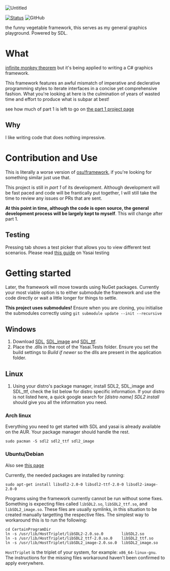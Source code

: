 ![Untitled](https://user-images.githubusercontent.com/28855597/133410381-8996ebf2-7a67-42fa-915f-e711a330dbb0.png)

[![Status](https://github.com/EpicTofuu/Yasai/actions/workflows/dotnet.yml/badge.svg)](https://github.com/EpicTofuu/Yasai/actions/workflows/dotnet.yml)
![GitHub](https://img.shields.io/github/license/epictofuu/yasai)

the funny vegetable framework, this serves as my general graphics playground. Powered by SDL.

# What
[infinite monkey theorem](https://en.wikipedia.org/wiki/Infinite_monkey_theorem) but it's being applied to writing a C# graphics framework. 

This framework features an awful mismatch of imperative and declerative programming styles to iterate interfaces in a concise yet comprehensive fashion. What you're looking at here is the culmination of years of wasted time and effort to produce what is subpar at best!

see how much of part 1 is left to go on [the part 1 project page](https://github.com/EpicTofuu/Yasai/projects/1) 

## Why
I like writing code that does nothing impressive.

# Contribution and Use
This is literally a worse version of [osu!framework](https://github.com/ppy/osu-framework), if you're looking for something similar just use that.

This project is still in *part 1* of its development. Although development will be fast paced and code will be frantically put together, I will still take the time to review any issues or PRs that are sent. 

**At this point in time, although the code is open source, the general development process will be largely kept to myself**. This will change after part 1.

## Testing 
Pressing tab shows a test picker that allows you to view different test scenarios. Please read [this guide](https://github.com/EpicTofuu/Yasai/wiki/Testing) on Yasai testing

# Getting started
Later, the framework will move towards using NuGet packages. Currently your most viable option is to either submodule the framework and use the code directly or wait a little longer for things to settle.

**This project uses submodules!** Ensure when you are cloning, you initialise the submodules correctly using 
`git submodule update --init --recursive`

## Windows
1. Download [SDL](https://www.libsdl.org/download-2.0.php), [SDL_image](https://www.libsdl.org/projects/SDL_image/) and [SDL_ttf](https://www.libsdl.org/projects/SDL_ttf/). 
2. Place the .dlls in the root of the Yasai.Tests folder. Ensure you set the build settings to *Build if newer* so the dlls are present in the application folder.

## Linux
1. Using your distro's package manager, install SDL2, SDL_image and SDL_ttf, check the list below for distro specific information. If your distro is not listed here, a quick google search for *[distro name] SDL2 install* should give you all the information you need. 

### Arch linux
Everything you need to get started with SDL and yasai is already available on the AUR. Your package manager should handle the rest. 
```
sudo pacman -S sdl2 sdl2_ttf sdl2_image
```

### Ubuntu/Debian
Also see [this page](https://lazyfoo.net/tutorials/SDL/01_hello_SDL/linux/index.php)

Currently, the needed packages are installed by running:
```
sudo apt-get install libsdl2-2.0-0 libsdl2-ttf-2.0-0 libsdl2-image-2.0-0
```
Programs using the framework currently cannot be run without some fixes.
Something is expecting files called `libSDL2.so`, `libSDL2_ttf.so`, and `libSDL2_image.so`.
These files are usually symlinks, in this situation to be created manually targetting the respective files.
The simplest way to workaround this is to run the following:
```
cd CertainProgramDir
ln -s /usr/lib/HostTriplet/libSDL2-2.0.so.0        libSDL2.so
ln -s /usr/lib/HostTriplet/libSDL2_ttf-2.0.so.0    libSDL2_ttf.so
ln -s /usr/lib/HostTriplet/libSDL2_image-2.0.so.0  libSDL2_image.so
```
`HostTriplet` is the triplet of your system, for example: `x86_64-linux-gnu`.
The instructions for the missing files workaround haven't been confirmed to apply everywhere.
